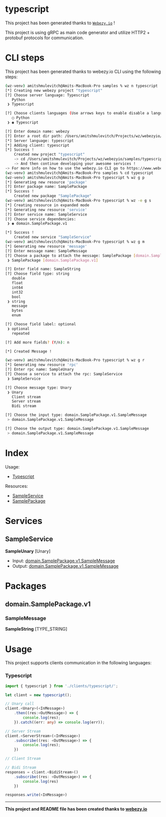 # typescript

This project has been generated thanks to [```Webezy.io```](https://www.webezy.io) !

This project is using gRPC as main code generator and utilize HTTP2 + protobuf protocols for communication.

# CLI steps
This project has been generated thanks to webezy.io CLI using the following steps:

```sh
(wz-venv) amitshmulevitch@Amits-MacBook-Pro samples % wz n typescript
[*] Creating new webezy project "typescript"
[?] Choose server language: Typescript
   Python
 ❯ Typescript

[?] Choose clients languages (Use arrows keys to enable disable a language): 
   ◯ Python
 ❯ ◉ Typescript

[?] Enter domain name: webezy
[?] Enter a root dir path: /Users/amitshmulevitch/Projects/wz/webezyio/samples/typescript
[*] Server language: typescript
[*] Adding client: typescript
[*] Success !
	Created new project "typescript"
	-> cd /Users/amitshmulevitch/Projects/wz/webezyio/samples/typescript
	-> And then continue developing your awesome services !
-> For more info on how to use the webezy.io CLI go to https://www.webezy.io/docs
(wz-venv) amitshmulevitch@Amits-MacBook-Pro samples % cd typescript 
(wz-venv) amitshmulevitch@Amits-MacBook-Pro typescript % wz g p
[*] Generating new resource 'package'
[?] Enter package name: SamplePackage
[*] Success !
	Created new package "SamplePackage"
(wz-venv) amitshmulevitch@Amits-MacBook-Pro typescript % wz -e g s
[*] Creating resource in expanded mode
[*] Generating new resource 'service'
[?] Enter service name: SampleService
[?] Choose service dependencies: 
 ❯ ◉ domain.SamplePackage.v1

[*] Success !
	Created new service "SampleService"
(wz-venv) amitshmulevitch@Amits-MacBook-Pro typescript % wz g m
[*] Generating new resource 'message'
[?] Enter message name: SampleMessage
[?] Choose a package to attach the message: SamplePackage [domain.SamplePackage.v1]
 ❯ SamplePackage [domain.SamplePackage.v1]

[?] Enter field name: SampleString
[?] Choose field type: string
   double
   float
   int64
   int32
   bool
 ❯ string
   message
   bytes
   enum

[?] Choose field label: optional
 ❯ optional
   repeated

[?] Add more fields? (Y/n): n

[*] Created Message !

(wz-venv) amitshmulevitch@Amits-MacBook-Pro typescript % wz g r
[*] Generating new resource 'rpc'
[?] Enter rpc name: SampleUnary
[?] Choose a service to attach the rpc: SampleService
 ❯ SampleService

[?] Choose message type: Unary
 ❯ Unary
   Client stream
   Server stream
   Bidi stream

[?] Choose the input type: domain.SamplePackage.v1.SampleMessage
 > domain.SamplePackage.v1.SampleMessage

[?] Choose the output type: domain.SamplePackage.v1.SampleMessage
 > domain.SamplePackage.v1.SampleMessage

```

# Index
Usage:
- [Typescript](#Typescript)

Resources:
- [SampleService](#SampleService)
- [SamplePackage](#domain.SamplePackage.v1)

# Services

## SampleService

__SampleUnary__ [Unary]
- Input: [domain.SamplePackage.v1.SampleMessage](#SampleMessage)
- Output: [domain.SamplePackage.v1.SampleMessage](#SampleMessage)

# Packages

## domain.SamplePackage.v1

### SampleMessage

__SampleString__ [TYPE_STRING]



# Usage
This project supports clients communication in the following languages:
### Typescript

```ts
import { typescript } from './clients/typescript/';

let client = new typescript();

// Unary call
client.<Unary>(<InMessage>)
	.then((res:<OutMessage>) => {
		console.log(res);
	}).catch((err: any) => console.log(err));

// Server Stream
client.<ServerStream>(<InMessage>)
	.subscribe((res: <OutMessage>) => {
		console.log(res);
	})

// Client Stream

// Bidi Stream
responses = client.<BidiStream>()
	.subscribe((res: <OutMessage>) => {
		console.log(res)
	})

responses.write(<InMessage>)
```

* * *
__This project and README file has been created thanks to [webezy.io](https://www.webezy.io)__